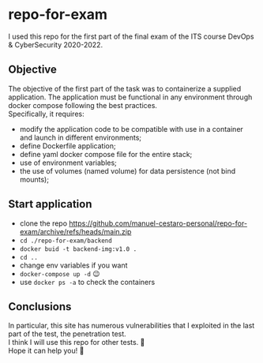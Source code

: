 # repo-for-exam
I used this repo for the first part of the final exam of the ITS course DevOps & CyberSecurity 2020-2022.

## Objective
The objective of the first part of the task was to containerize a supplied application. 
The application must be functional in any environment through docker compose following the best practices.</br>
Specifically, it requires:
- modify the application code to be compatible with use in a container and launch in different environments;
- define Dockerfile application;
- define yaml docker compose file for the entire stack;
- use of environment variables;
- the use of volumes (named volume) for data persistence (not bind mounts);

## Start application
- clone the repo https://github.com/manuel-cestaro-personal/repo-for-exam/archive/refs/heads/main.zip
- `cd ./repo-for-exam/backend`
- `docker buid -t backend-img:v1.0 .`
- `cd ..`
- change env variables if you want
- `docker-compose up -d`  &#128521;
- use `docker ps -a` to check the containers

## Conclusions
In particular, this site has numerous vulnerabilities that I exploited in the last part of the test, the penetration test.</br>
I think I will use this repo for other tests. &#129300;</br>
Hope it can help you! &#128406;